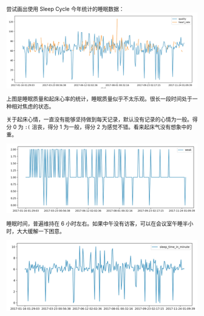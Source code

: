 尝试画出使用 Sleep Cycle 今年统计的睡眠数据：
![](_image/2017-12-04-00-01-38.jpg)

上图是睡眠质量和起床心率的统计，睡眠质量似乎不太乐观。很长一段时间处于一种相对焦虑的状态。

关于起床心情，一直没有能够坚持做到每天记录，默认没有记录的心情为一般。得分 0 为 `:(` 沮丧，得分 1 为一般，得分 2 为感觉不错。看来起床气没有想象中的重。

![](_image/2017-12-04-00-13-35.jpg)

睡眠时间，普遍维持在 6 小时左右。如果中午没有访客，可以在会议室午睡半小时，大大缓解一下困意。

![](_image/2017-12-04-00-28-10.jpg)



